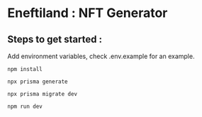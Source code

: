 # Eneftiland : NFT Generator

## Steps to get started :

Add environment variables, check .env.example for an example.

```
npm install
```

```
npx prisma generate
```

```
npx prisma migrate dev
```

```
npm run dev
```